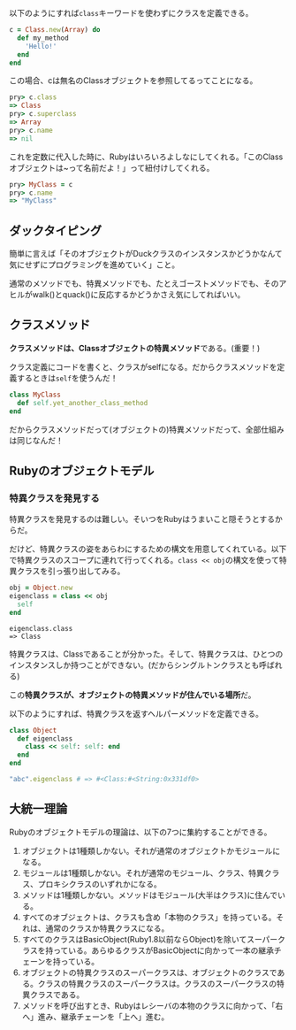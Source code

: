 
以下のようにすれば`class`キーワードを使わずにクラスを定義できる。

```ruby
c = Class.new(Array) do
  def my_method
    'Hello!'
  end
end
```

この場合、cは無名のClassオブジェクトを参照してるってことになる。

```ruby
pry> c.class
=> Class
pry> c.superclass
=> Array
pry> c.name
=> nil
```

これを定数に代入した時に、Rubyはいろいろよしなにしてくれる。「このClassオブジェクトは~って名前だよ！」って紐付けしてくれる。

```ruby
pry> MyClass = c
pry> c.name
=> "MyClass"
```

## ダックタイピング

簡単に言えば「そのオブジェクトがDuckクラスのインスタンスかどうかなんて気にせずにプログラミングを進めていく」こと。

通常のメソッドでも、特異メソッドでも、たとえゴーストメソッドでも、そのアヒルがwalk()とquack()に反応するかどうかさえ気にしてればいい。


## クラスメソッド

**クラスメソッドは、Classオブジェクトの特異メソッド**である。(重要！)

クラス定義にコードを書くと、クラスがselfになる。だからクラスメソッドを定義するときは`self`を使うんだ！

```ruby
class MyClass
  def self.yet_another_class_method
end
```

だからクラスメソッドだって(オブジェクトの)特異メソッドだって、全部仕組みは同じなんだ！


## Rubyのオブジェクトモデル

### 特異クラスを発見する

特異クラスを発見するのは難しい。そいつをRubyはうまいこと隠そうとするからだ。

だけど、特異クラスの姿をあらわにするための構文を用意してくれている。以下で特異クラスのスコープに連れて行ってくれる。`class << obj`の構文を使って特異クラスを引っ張り出してみる。

```ruby
obj = Object.new
eigenclass = class << obj
  self
end
```

```
eigenclass.class
=> Class
```

特異クラスは、Classであることが分かった。そして、特異クラスは、ひとつのインスタンスしか持つことができない。(だからシングルトンクラスとも呼ばれる)

この**特異クラスが、オブジェクトの特異メソッドが住んでいる場所**だ。

以下のようにすれば、特異クラスを返すヘルパーメソッドを定義できる。


```ruby
class Object
  def eigenclass
    class << self: self: end
  end
end
```

```ruby
"abc".eigenclass # => #<Class:#<String:0x331df0>
```


## 大統一理論

Rubyのオブジェクトモデルの理論は、以下の7つに集約することができる。

1. オブジェクトは1種類しかない。それが通常のオブジェクトかモジュールになる。
2. モジュールは1種類しかない。それが通常のモジュール、クラス、特異クラス、プロキシクラスのいずれかになる。
3. メソッドは1種類しかない。メソッドはモジュール(大半はクラス)に住んでいる。
4. すべてのオブジェクトは、クラスも含め「本物のクラス」を持っている。それは、通常のクラスか特異クラスになる。
5. すべてのクラスはBasicObject(Ruby1.8以前ならObject)を除いてスーパークラスを持っている。あらゆるクラスがBasicObjectに向かって一本の継承チェーンを持っている。
6. オブジェクトの特異クラスのスーパークラスは、オブジェクトのクラスである。クラスの特異クラスのスーパークラスは。クラスのスーパークラスの特異クラスである。
7. メソッドを呼び出すとき、Rubyはレシーバの本物のクラスに向かって、「右へ」進み、継承チェーンを「上へ」進む。
